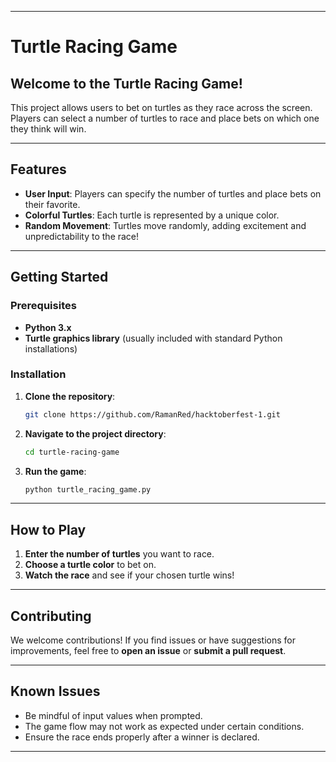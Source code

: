 

---

# Turtle Racing Game

## Welcome to the Turtle Racing Game!
This project allows users to bet on turtles as they race across the screen. Players can select a number of turtles to race and place bets on which one they think will win.

---

## Features

- **User Input**: Players can specify the number of turtles and place bets on their favorite.
- **Colorful Turtles**: Each turtle is represented by a unique color.
- **Random Movement**: Turtles move randomly, adding excitement and unpredictability to the race!

---

## Getting Started

### Prerequisites

- **Python 3.x**
- **Turtle graphics library** (usually included with standard Python installations)

### Installation

1. **Clone the repository**:

   ```bash
   git clone https://github.com/RamanRed/hacktoberfest-1.git
   ```

2. **Navigate to the project directory**:

   ```bash
   cd turtle-racing-game
   ```

3. **Run the game**:

   ```bash
   python turtle_racing_game.py
   ```

---

## How to Play

1. **Enter the number of turtles** you want to race.
2. **Choose a turtle color** to bet on.
3. **Watch the race** and see if your chosen turtle wins!

---

## Contributing

We welcome contributions! If you find issues or have suggestions for improvements, feel free to **open an issue** or **submit a pull request**.

---

## Known Issues

- Be mindful of input values when prompted.
- The game flow may not work as expected under certain conditions.
- Ensure the race ends properly after a winner is declared.

---
